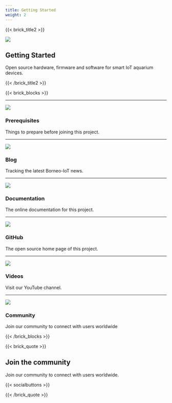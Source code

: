 ```yaml
---
title: Getting Started
weight: 2
---
```


{{< brick_title2 >}}

![](/uploads/photos/home/hero.jpg)

## Getting Started

Open source hardware, firmware and software for smart IoT aquarium devices.

{{< /brick_title2 >}}


{{< brick_blocks >}}

---

![](/uploads/products/ulva6/gallery/ulva6-cover.jpg)
### Prerequisites

Things to prepare before joining this project.

[](https://docs.borneoiot.com/getting-started/prerequisites.html)

---

![](/uploads/products/ulva6/gallery/ulva6-cover.jpg)
### Blog

Tracking the latest Borneo-IoT news.

[](/blog)

---

![](/uploads/products/ulva6/gallery/ulva6-cover.jpg)
### Documentation

The online documentation for this project.

[](https://docs.borneoiot.com)

---

![](/uploads/products/ulva6/gallery/ulva6-cover.jpg)
### GitHub

The open source home page of this project.

[](https://github.com/borneo-iot)

---

![](/uploads/products/ulva6/gallery/ulva6-cover.jpg)
### Videos

Visit our YouTube channel.

[](https://www.youtube.com/@borneoiot)

---

![](/uploads/products/ulva6/gallery/ulva6-cover.jpg)
### Community

Join our community to connect with users worldwide

[](#join-the-community)


{{< /brick_blocks >}}


{{< brick_quote >}}

## Join the community

Join our community to connect with users worldwide.


{{< socialbuttons >}}

{{< /brick_quote >}}
